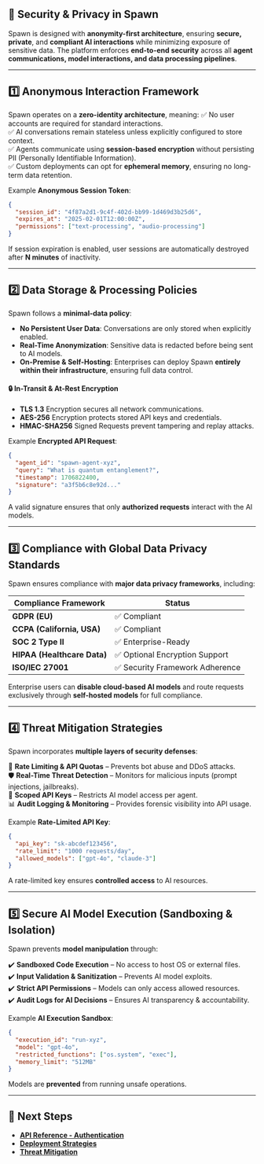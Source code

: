 ## **🔐 Security & Privacy in Spawn**

Spawn is designed with **anonymity-first architecture**, ensuring **secure, private**, and **compliant AI interactions** while minimizing exposure of sensitive data. The platform enforces **end-to-end security** across all **agent communications, model interactions, and data processing pipelines**.

---

## **1️⃣ Anonymous Interaction Framework**

Spawn operates on a **zero-identity architecture**, meaning:
✅ No user accounts are required for standard interactions.  
✅ AI conversations remain stateless unless explicitly configured to store context.  
✅ Agents communicate using **session-based encryption** without persisting PII (Personally Identifiable Information).  
✅ Custom deployments can opt for **ephemeral memory**, ensuring no long-term data retention.

Example **Anonymous Session Token**:

```json
{
  "session_id": "4f87a2d1-9c4f-402d-bb99-1d469d3b25d6",
  "expires_at": "2025-02-01T12:00:00Z",
  "permissions": ["text-processing", "audio-processing"]
}
```

If session expiration is enabled, user sessions are automatically destroyed after **N minutes** of inactivity.

---

## **2️⃣ Data Storage & Processing Policies**

Spawn follows a **minimal-data policy**:

- **No Persistent User Data**: Conversations are only stored when explicitly enabled.
- **Real-Time Anonymization**: Sensitive data is redacted before being sent to AI models.
- **On-Premise & Self-Hosting**: Enterprises can deploy Spawn **entirely within their infrastructure**, ensuring full data control.

#### **🔒 In-Transit & At-Rest Encryption**

- **TLS 1.3** Encryption secures all network communications.
- **AES-256** Encryption protects stored API keys and credentials.
- **HMAC-SHA256** Signed Requests prevent tampering and replay attacks.

Example **Encrypted API Request**:

```json
{
  "agent_id": "spawn-agent-xyz",
  "query": "What is quantum entanglement?",
  "timestamp": 1706822400,
  "signature": "a3f5b6c8e92d..."
}
```

A valid signature ensures that only **authorized requests** interact with the AI models.

---

## **3️⃣ Compliance with Global Data Privacy Standards**

Spawn ensures compliance with **major data privacy frameworks**, including:

| Compliance Framework        | Status                          |
| --------------------------- | ------------------------------- |
| **GDPR (EU)**               | ✅ Compliant                    |
| **CCPA (California, USA)**  | ✅ Compliant                    |
| **SOC 2 Type II**           | ✅ Enterprise-Ready             |
| **HIPAA (Healthcare Data)** | ✅ Optional Encryption Support  |
| **ISO/IEC 27001**           | ✅ Security Framework Adherence |

Enterprise users can **disable cloud-based AI models** and route requests exclusively through **self-hosted models** for full compliance.

---

## **4️⃣ Threat Mitigation Strategies**

Spawn incorporates **multiple layers of security defenses**:

🔐 **Rate Limiting & API Quotas** – Prevents bot abuse and DDoS attacks.  
🛡️ **Real-Time Threat Detection** – Monitors for malicious inputs (prompt injections, jailbreaks).  
🔑 **Scoped API Keys** – Restricts AI model access per agent.  
📊 **Audit Logging & Monitoring** – Provides forensic visibility into API usage.

Example **Rate-Limited API Key**:

```json
{
  "api_key": "sk-abcdef123456",
  "rate_limit": "1000 requests/day",
  "allowed_models": ["gpt-4o", "claude-3"]
}
```

A rate-limited key ensures **controlled access** to AI resources.

---

## **5️⃣ Secure AI Model Execution (Sandboxing & Isolation)**

Spawn prevents **model manipulation** through:

✔️ **Sandboxed Code Execution** – No access to host OS or external files.  
✔️ **Input Validation & Sanitization** – Prevents AI model exploits.  
✔️ **Strict API Permissions** – Models can only access allowed resources.  
✔️ **Audit Logs for AI Decisions** – Ensures AI transparency & accountability.

Example **AI Execution Sandbox**:

```json
{
  "execution_id": "run-xyz",
  "model": "gpt-4o",
  "restricted_functions": ["os.system", "exec"],
  "memory_limit": "512MB"
}
```

Models are **prevented** from running unsafe operations.

---

## **🔗 Next Steps**

- **[API Reference - Authentication](../api-reference/authentication.md)**
- **[Deployment Strategies](../deployment/local.md)**
- **[Threat Mitigation](../security/threat-mitigation.md)**

